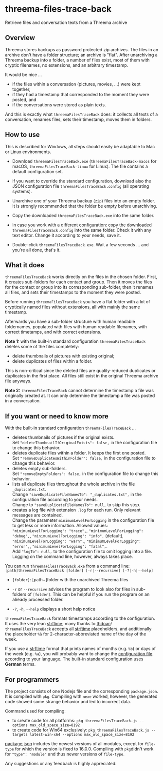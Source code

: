 # threema-files-trace-back
Retrieve files and conversation texts from a Threema archive


Overview
--------

Threema stores backups as password protected zip archives.
The files in an archive don't have a folder structure; an archive is "flat".
After unarchiving a Threema backup into a folder, a number of files exist, most of them with cryptic filenames, no extensions, and an arbitrary timestamp.

It would be nice ...
- if the files within a conversation (pictures, movies, ...) were kept together,
- if they had a timestamp that corresponded to the moment they were posted, and
- if the conversations were stored as plain texts.

And this is exactly what `threemaFilesTraceBack` does: it collects all texts of a conversation, renames files, sets their timestamp, moves them in folders.


How to use
----------

This is described for Windows, all steps should easily be adaptable to Mac or Linux environments.

- Download `threemaFilesTraceBack.exe` (`threemaFilesTraceBack-macos` for macOS, `threemaFilesTraceBack-linux` for Linux). The file contains a default configuration set.

- If you want to override the standard configuration, download also the JSON configuration file `threemaFilesTraceBack.config` (all operating systems).

- Unarchive one of your Threema backup (`zip`) files into an empty folder. It is strongly recommended that the folder be empty before unarchiving.

- Copy the downloaded `threemaFilesTraceBack.exe` into the same folder.

- In case you work with a different configuration: copy the downloaded `threemaFilesTraceBack.config` into the same folder. Check it with any text editor. Change it according to your needs, save it.

- Double-click `threemaFilesTraceBack.exe`. Wait a few seconds ... and you're all done, that's it.


What it does
------------

`threemaFilesTraceBack` works directly on the files in the chosen folder. First, it creates sub-folders for each contact and group. Then it moves the files for the contact or group into its corresponding sub-folder, then it renames all files, and sets their timestamps to the moment they were posted.

Before running `threemaFilesTraceBack` you have a flat folder with a lot of cryptically named files without extensions, all with mainly the same timestamp.

Afterwards you have a sub-folder structure with human readable foldernames, populated with files with human readable filenames, with correct timetamps, and with correct extensions.

__Note 1:__ with the built-in standard configuration `threemaFilesTraceBack` deletes some of the files completely:
- delete thumbnails of pictures with existing original;
- delete duplicates of files within a folder.

This is non-critical since the deleted files are quality-reduced duplicates or duplicates in the first place. All files still exist in the original Threema archive file anyways.

__Note 2:__ `threemaFilesTraceBack` cannot determine the timestamp a file was originally created at. It can only determine the timestamp a file was posted in a conversation.


If you want or need to know more
--------------------------------

With the built-in standard configuration `threemaFilesTraceBack`  ...
- deletes thumbnails of pictures if the original exists.\
  Set `"deleteThumbnailIfOriginalExists": false,` in the configuration file to change this behavior.
- deletes duplicate files within a folder. It keeps the first one posted.\
  Set `"removeDuplicatesWithinFolder": false,` in the configuration file to change this behavior.
- deletes empty sub-folders.\
  Set `"removeEmptyFolders": false,` in the configuration file to change this behavior.
- lists all duplicate files throughout the whole archive in the file `_duplicates.txt`.\
  Change `"saveDuplicateFileNamesTo": "_duplicates.txt",` in the configuration file according to your needs.\
  Change to `"saveDuplicateFileNamesTo": null,` to skip this step.
- creates a log file with extension `.log` for each run. Only relevant messages are contained.\
  Change the parameter `minimumLevelForLogging` in the configuration file to get less or more information. Allowed values: `"minimumLevelForLogging": "trace",`, `"minimumLevelForLogging": "debug",`, `"minimumLevelForLogging": "info",` (default), `"minimumLevelForLogging": "warn",`, `"minimumLevelForLogging": "error",`, `"minimumLevelForLogging": "fatal",`.\
  Add `"logTo": null,` to the configuration file to omit logging into a file. Logging on the command line, however, always takes place.

You can run `threemaFilesTraceBack.exe` from a command line: `[path]threemaFilesTraceBack [folder] [-r|--recursive] [-?|-h|--help]`

- `[folder]`: [path+]folder with the unarchived Threema files

- `-r` or `--recursive` advises the program to look also for files in sub-folders of `[folder]`. This can be helpful if you run the program on an already processed folder.

- `-?`, `-h`, `--help` displays a short help notice

`threemaFilesTraceBack` formats timestamps according to the configuration. It uses the very lean [strftime](https://github.com/thdoan/strftime); many thanks to [thdoan](https://github.com/thdoan)! `threemaFilesTraceBack` accepts all [strftime](https://github.com/thdoan/strftime) placeholders, and additionally the placeholder `%à` for 2-character-abbreviated name of the day of the week.

If you use a [strftime](https://github.com/thdoan/strftime) format that prints names of months (e.g. `%b`) or days of the week (e.g. `%a`), you will probably want to change the [configuration file](https://github.com/alo-igi/threema-files-trace-back/blob/main/threemaFilesTraceBack.config) according to your language. The built-in standard configuration uses __German__ terms. 


For programmers
---------------

The project consists of one Nodejs file and the corresponding `package.json`. It is compiled with `pkg`. Compiling with `nexe` worked, however, the generated code showed some strange behavior and led to incorrect data.

Command used for compiling:
- to create code for all platforms: `pkg threemaFilesTraceBack.js --options max_old_space_size=8192`
- to create code for Win64 exclusively: `pkg threemaFilesTraceBack.js --targets latest-win-x64 --options max_old_space_size=8192`

[package.json](https://github.com/alo-igi/threema-files-trace-back/blob/main/package.json) includes the newest versions of all modules, except for `file-type` for which the version is fixed to 16.0.0. Compiling with `pkg`didn't work for `"type": "module"` and thus newer versions of `file-type`.

Any suggestions or any feedback is highly appreciated.
